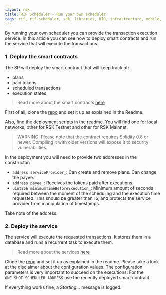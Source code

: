 ```yaml
---
layout: rsk
title: RIF Scheduler - Run your own scheduler
tags: rif, rif-scheduler, sdk, libraries, DID, infrastructure, mobile, protocols, mvp, design, rbtc, defi, decentralized, quick-start, guides, tutorial, networks, dapps, tools, rsk, ethereum, smart-contracts, install, get-started, how-to, mainnet, testnet, contracts, wallets, web3, crypto
---
```


By running your own scheduler you can provide the transaction execution service.
In this article you can see how to deploy smart contracts
and run the service that will execute the transactions.

### 1. Deploy the smart contracts

The SP will deploy the smart contract that will keep track of:

- plans
- paid tokens
- scheduled transactions
- execution states

> Read more about the smart contracts [here](../contracts)

First of all, clone the
[repo](https://github.com/rsksmart/rif-scheduler-contracts)
and set it up as explained in the Readme.

Also, find the deployment scripts in the readme.
You will find one for local networks,
other for RSK Testnet and other for RSK Mainnet.

> WARNING: Please note that the contract requires Solidity 0.8 or newer. Compiling it with older versions will expose it to security vulnerabilities.

In the deployment you will need to provide two addresses in the constructor:

- `address serviceProvider_`:
  Can create and remove plans. Can change the payee.
- `address payee_`:
  Receives the tokens paid after executions.
- `uint256 minimumTimeBeforeExecution_`:
  Minimum amount of seconds required between the moment of the scheduling and the execution time requested.
  This should be greater than 15, and protects the service provider from manipulation of timestamps.

Take note of the address.

### 2. Deploy the service

The service will execute the requested transactions.
It stores them in a database and runs a recurrent task to execute them.

> Read more about the services [here](../services)

Clone the [repo](https://github.com/rsksmart/rif-scheduler-services)
and set it up as explained in the readme.
Please take a look at the disclaimer about the configuration values.
The configuration parameters is very important to succeed on the executions.
For the `ONE_SHOT_SCHEDULER_ADDRESS` use the recently deployed smart contract.

If everything works fine, a _Starting..._ message is logged.
